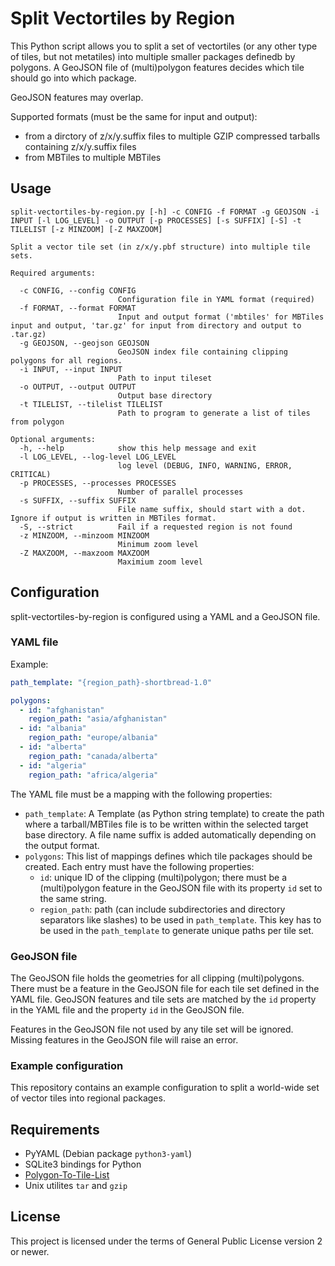 # Split Vectortiles by Region

This Python script allows you to split a set of vectortiles (or any other type of tiles, but not metatiles) into
multiple smaller packages definedb by polygons. A GeoJSON file of (multi)polygon features decides which tile should go into which
package.

GeoJSON features may overlap.

Supported formats (must be the same for input and output):

* from a dirctory of z/x/y.suffix files to multiple GZIP compressed tarballs containing z/x/y.suffix files
* from MBTiles to multiple MBTiles

## Usage

```
split-vectortiles-by-region.py [-h] -c CONFIG -f FORMAT -g GEOJSON -i INPUT [-l LOG_LEVEL] -o OUTPUT [-p PROCESSES] [-s SUFFIX] [-S] -t TILELIST [-z MINZOOM] [-Z MAXZOOM]

Split a vector tile set (in z/x/y.pbf structure) into multiple tile sets.

Required arguments:

  -c CONFIG, --config CONFIG
                        Configuration file in YAML format (required)
  -f FORMAT, --format FORMAT
                        Input and output format ('mbtiles' for MBTiles input and output, 'tar.gz' for input from directory and output to .tar.gz)
  -g GEOJSON, --geojson GEOJSON
                        GeoJSON index file containing clipping polygons for all regions.
  -i INPUT, --input INPUT
                        Path to input tileset
  -o OUTPUT, --output OUTPUT
                        Output base directory
  -t TILELIST, --tilelist TILELIST
                        Path to program to generate a list of tiles from polygon

Optional arguments:
  -h, --help            show this help message and exit
  -l LOG_LEVEL, --log-level LOG_LEVEL
                        log level (DEBUG, INFO, WARNING, ERROR, CRITICAL)
  -p PROCESSES, --processes PROCESSES
                        Number of parallel processes
  -s SUFFIX, --suffix SUFFIX
                        File name suffix, should start with a dot. Ignore if output is written in MBTiles format.
  -S, --strict          Fail if a requested region is not found
  -z MINZOOM, --minzoom MINZOOM
                        Minimum zoom level
  -Z MAXZOOM, --maxzoom MAXZOOM
                        Maximium zoom level
```

## Configuration

split-vectortiles-by-region is configured using a YAML and a GeoJSON file.

### YAML file

Example:

```yaml
path_template: "{region_path}-shortbread-1.0"

polygons:
  - id: "afghanistan"
    region_path: "asia/afghanistan"
  - id: "albania"
    region_path: "europe/albania"
  - id: "alberta"
    region_path: "canada/alberta"
  - id: "algeria"
    region_path: "africa/algeria"
```

The YAML file must be a mapping with the following properties:

* `path_template`: A Template (as Python string template) to create the path where a tarball/MBTiles file is to be written within the selected target base directory. A file name suffix is added automatically depending on the output format.
* `polygons`: This list of mappings defines which tile packages should be created. Each entry must have the following properties:
  * `id`: unique ID of the clipping (multi)polygon; there must be a (multi)polygon feature in the GeoJSON file with its property `id` set to the same string.
  * `region_path`: path (can include subdirectories and directory separators like slashes) to be used in `path_template`. This key has to be used in the `path_template` to generate unique paths per tile set.

### GeoJSON file

The GeoJSON file holds the geometries for all clipping (multi)polygons. There must be a feature in the GeoJSON file for each tile set defined in the YAML file. GeoJSON features and tile sets are matched by the `id` property in the YAML file and the property `id` in the GeoJSON file.

Features in the GeoJSON file not used by any tile set will be ignored. Missing features in the GeoJSON file will raise an error.


### Example configuration

This repository contains an example configuration to split a world-wide set of vector tiles into regional packages.

## Requirements

* PyYAML (Debian package `python3-yaml`)
* SQLite3 bindings for Python
* [Polygon-To-Tile-List](https://github.com/Geofabrik/polygon-to-tile-list)
* Unix utilites `tar` and `gzip`

## License

This project is licensed under the terms of General Public License version 2 or newer.
